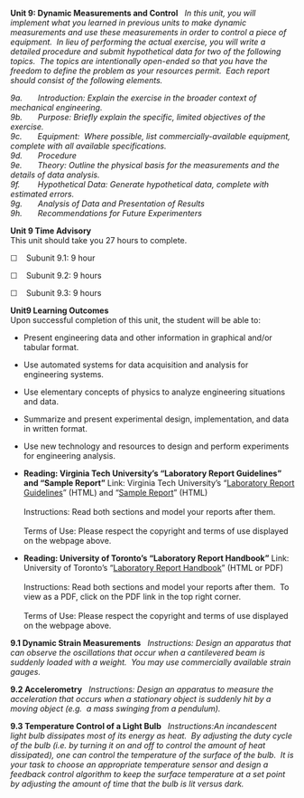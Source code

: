 **Unit 9: Dynamic Measurements and Control** <span id="9"></span> 
*In this unit, you will implement what you learned in previous units to
make dynamic measurements and use these measurements in order to control
a piece of equipment.  In lieu of performing the actual exercise, you
will write a detailed procedure and submit hypothetical data for two of
the following topics.  The topics are intentionally open-ended so that
you have the freedom to define the problem as your resources permit.
 Each report should consist of the following elements.*  

*9a.       Introduction: Explain the exercise in the broader context of
mechanical engineering.*  
 *9b.       Purpose: Briefly explain the specific, limited objectives of
the exercise.*  
 *9c.       Equipment:  Where possible, list commercially-available
equipment, complete with all available specifications.*  
 *9d.       Procedure*  
 *9e.       Theory: Outline the physical basis for the measurements and
the details of data analysis.*  
 *9f.        Hypothetical Data: Generate hypothetical data, complete
with estimated errors.*  
 *9g.       Analysis of Data and Presentation of Results*  
 *9h.       Recommendations for Future Experimenters*

**Unit 9 Time Advisory**  
This unit should take you 27 hours to complete.

☐    Subunit 9.1: 9 hour  
  
 ☐    Subunit 9.2: 9 hours  
  
 ☐    Subunit 9.3: 9 hours

**Unit9 Learning Outcomes**  
Upon successful completion of this unit, the student will be able to:

-   Present engineering data and other information in graphical and/or
    tabular format.
-   Use automated systems for data acquisition and analysis for
    engineering systems.
-   Use elementary concepts of physics to analyze engineering situations
    and data.
-   Summarize and present experimental design, implementation, and data
    in written format.
-   Use new technology and resources to design and perform experiments
    for engineering analysis.

-   **Reading: Virginia Tech University’s “Laboratory Report Guidelines”
    and “Sample Report”**
    Link: Virginia Tech University’s “[Laboratory Report
    Guidelines](http://www.writing.engr.psu.edu/workbooks/laboratory.html)”
    (HTML) and “[Sample
    Report](http://www.writing.engr.psu.edu/workbooks/labreport2.html)”
    (HTML)  
        
     Instructions: Read both sections and model your reports after
    them.  
        
     Terms of Use: Please respect the copyright and terms of use
    displayed on the webpage above.

-   **Reading: University of Toronto’s “Laboratory Report Handbook”**
    Link: University of Toronto’s “[Laboratory Report
    Handbook](http://www.writing.utoronto.ca/advice/specific-types-of-writing/lab-report)”
    (HTML or PDF)  
        
     Instructions: Read both sections and model your reports after
    them.  To view as a PDF, click on the PDF link in the top right
    corner.  
        
     Terms of Use: Please respect the copyright and terms of use
    displayed on the webpage above.

**9.1 Dynamic Strain Measurements** <span id="9.1"></span> 
*Instructions: Design an apparatus that can observe the oscillations
that occur when a cantilevered beam is suddenly loaded with a weight. 
You may use commercially available strain gauges.*

**9.2 Accelerometry** <span id="9.2"></span> 
*Instructions: Design an apparatus to measure the acceleration that
occurs when a stationary object is suddenly hit by a moving object
(e.g.  a mass swinging from a pendulum).*

**9.3 Temperature Control of a Light Bulb** <span id="9.3"></span> 
*Instructions:An incandescent light bulb dissipates most of its energy
as heat.  By adjusting the duty cycle of the bulb (i.e. by turning it on
and off to control the amount of heat dissipated), one can control the
temperature of the surface of the bulb.  It is your task to choose an
appropriate temperature sensor and design a feedback control algorithm
to keep the surface temperature at a set point by adjusting the amount
of time that the bulb is lit versus dark.*


